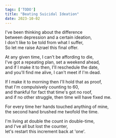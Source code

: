 ```yaml
---
tags: ['TODO']
title: "Beating Suicidal Ideation"
date: 2023-10-02
---
```


I've been thinking about the difference  
between depression and a certain ideation,  
I don't like to be told from what I suffer,  
So let me raise Azrael this final offer.

At any given time, I can't be affording to die,  
I've got a repeating plan, set a weekend ahead,  
and if I make it to then, I'll reschedule the date,  
and you'll find me alive, I can't meet if I'm dead.

If I make it to morning then I'll hold that as proof,  
that I'm compulsively counting to 60,  
and thankful for fact that time's got no roof,  
and if no other struggle, then time will have fixed me.

For every time her hands touched anything of mine,  
the second hand brushed me twofold the time.

I'm living at double the count in double-time,  
and I've all but lost the counter,  
let's restart this increment back at 'one'.  
